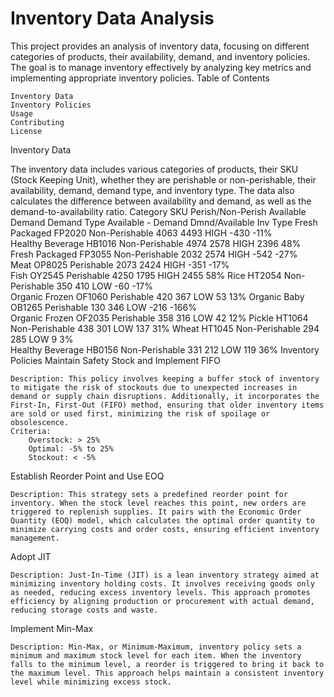 
# Inventory Data Analysis

This project provides an analysis of inventory data, focusing on different categories of products, their availability, demand, and inventory policies. The goal is to manage inventory effectively by analyzing key metrics and implementing appropriate inventory policies.
Table of Contents

    Inventory Data
    Inventory Policies
    Usage
    Contributing
    License

Inventory Data

The inventory data includes various categories of products, their SKU (Stock Keeping Unit), whether they are perishable or non-perishable, their availability, demand, demand type, and inventory type. The data also calculates the difference between availability and demand, as well as the demand-to-availability ratio.
Category	SKU	Perish/Non-Perish	Available	Demand	Demand Type	Available - Demand	Dmnd/Available	Inv Type
Fresh Packaged	FP2020	Non-Perishable	4063	4493	HIGH	-430	-11%	
Healthy Beverage	HB1016	Non-Perishable	4974	2578	HIGH	2396	48%	
Fresh Packaged	FP3055	Non-Perishable	2032	2574	HIGH	-542	-27%	
Meat	OP8025	Perishable	2073	2424	HIGH	-351	-17%	
Fish	OY2545	Perishable	4250	1795	HIGH	2455	58%	
Rice	HT2054	Non-Perishable	350	410	LOW	-60	-17%	
Organic Frozen	OF1060	Perishable	420	367	LOW	53	13%	
Organic Baby	OB1265	Perishable	130	346	LOW	-216	-166%	
Organic Frozen	OF2035	Perishable	358	316	LOW	42	12%	
Pickle	HT1064	Non-Perishable	438	301	LOW	137	31%	
Wheat	HT1045	Non-Perishable	294	285	LOW	9	3%	
Healthy Beverage	HB0156	Non-Perishable	331	212	LOW	119	36%	
Inventory Policies
Maintain Safety Stock and Implement FIFO

    Description: This policy involves keeping a buffer stock of inventory to mitigate the risk of stockouts due to unexpected increases in demand or supply chain disruptions. Additionally, it incorporates the First-In, First-Out (FIFO) method, ensuring that older inventory items are sold or used first, minimizing the risk of spoilage or obsolescence.
    Criteria:
        Overstock: > 25%
        Optimal: -5% to 25%
        Stockout: < -5%

Establish Reorder Point and Use EOQ

    Description: This strategy sets a predefined reorder point for inventory. When the stock level reaches this point, new orders are triggered to replenish supplies. It pairs with the Economic Order Quantity (EOQ) model, which calculates the optimal order quantity to minimize carrying costs and order costs, ensuring efficient inventory management.

Adopt JIT

    Description: Just-In-Time (JIT) is a lean inventory strategy aimed at minimizing inventory holding costs. It involves receiving goods only as needed, reducing excess inventory levels. This approach promotes efficiency by aligning production or procurement with actual demand, reducing storage costs and waste.

Implement Min-Max

    Description: Min-Max, or Minimum-Maximum, inventory policy sets a minimum and maximum stock level for each item. When the inventory falls to the minimum level, a reorder is triggered to bring it back to the maximum level. This approach helps maintain a consistent inventory level while minimizing excess stock.

